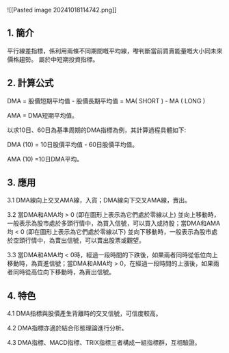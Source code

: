 
![[Pasted image 20241018114742.png]]

## 1. 簡介

平行線差指標，係利用兩條不同期間嘅平均線，嚟判斷當前買賣能量嘅大小同未來價格趨勢。 屬於中短期投資指標。

  

## 2. 計算公式  

DMA = 股價短期平均值 - 股價長期平均值 = MA( SHORT ) - MA ( LONG )

AMA = DMA短期平均值。

以求10日、60日為基準周期的DMA指標為例，其計算過程具體如下:

DMA (10) = 10日股價平均值 - 60日股價平均值。

AMA (10) =10日DMA平均。

  

## 3. 應用  

3.1 DMA線向上交叉AMA線，入貨；DMA線向下交叉AMA線，賣出。

3.2 當DMA和AMA均 > 0 (即在圖形上表示為它們處於零線以上) 並向上移動時，一般表示為股市處於多頭行情中，為買入信號，可以買入或持股；當DMA和AMA均 < 0 (即在圖形上表示為它們處於零線以下) 並向下移動時，一般表示為股市處於空頭行情中，為賣出信號，可以賣出股票或觀望。

3.3 當DMA和AMA均 < 0時，經過一段時間的下跌後，如果兩者同時從低位向上移動時，為買進信號；當DMA和AMA均 > 0，在經過一段時間的上漲後，如果兩者同時從高位向下移動時，為賣出信號。

  

## 4. 特色  

4.1 DMA指標與股價產生背離時的交叉信號，可信度較高。

4.2 DMA指標亦適於結合形態理論進行分析。

4.3 DMA指標、MACD指標、TRIX指標三者構成一組指標群，互相驗證。